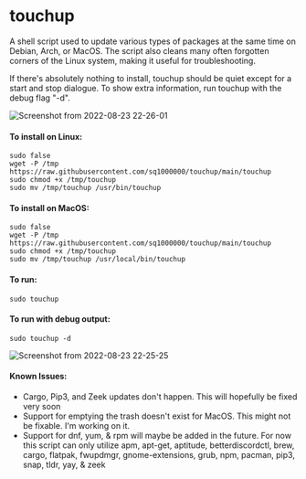 # touchup

A shell script used to update various types of packages at the same time on Debian, Arch, or MacOS. The script also cleans many often forgotten corners of the Linux system, making it useful for troubleshooting.

If there's absolutely nothing to install, touchup should be quiet except for a start and stop dialogue. To show extra information, run touchup with the debug flag "-d".

![Screenshot from 2022-08-23 22-26-01](https://user-images.githubusercontent.com/39637438/186305908-8184214d-7f91-498c-93cb-df18ae42dfe1.png)
#### To install on Linux:

	sudo false
	wget -P /tmp https://raw.githubusercontent.com/sq1000000/touchup/main/touchup
	sudo chmod +x /tmp/touchup
	sudo mv /tmp/touchup /usr/bin/touchup

#### To install on MacOS:

	sudo false
	wget -P /tmp https://raw.githubusercontent.com/sq1000000/touchup/main/touchup
	sudo chmod +x /tmp/touchup
	sudo mv /tmp/touchup /usr/local/bin/touchup

#### To run:

	sudo touchup
	
#### To run with debug output:
	
	sudo touchup -d

![Screenshot from 2022-08-23 22-25-25](https://user-images.githubusercontent.com/39637438/186306182-f4422d39-4bba-445c-9eff-fa0a65e5f8c4.png)

#### Known Issues:
- Cargo, Pip3, and Zeek updates don't happen. This will hopefully be fixed very soon
- Support for emptying the trash doesn't exist for MacOS. This might not be fixable. I'm working on it.
- Support for dnf, yum, & rpm will maybe be added in the future. For now this script can only utilize apm, apt-get, aptitude, betterdiscordctl, brew, cargo, flatpak, fwupdmgr, gnome-extensions, grub, npm, pacman, pip3, snap, tldr, yay, & zeek
